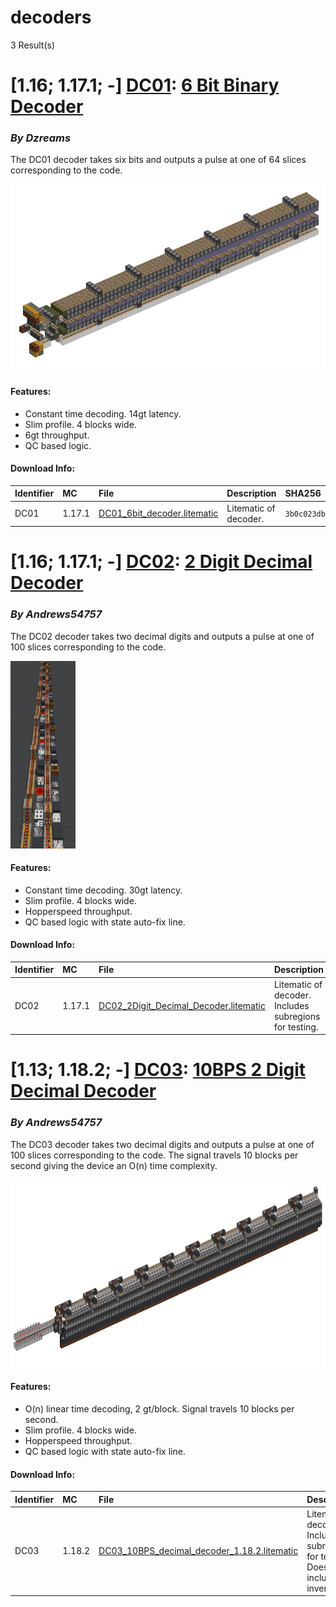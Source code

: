 # decoders
3 Result(s)

# [1.16; 1.17.1; -] [DC01](DC01%206%20Bit%20Binary%20Decoder): [6 Bit Binary Decoder](DC01%206%20Bit%20Binary%20Decoder/DC01_6_Bit_Decoder.pdf)
### *By Dzreams*

The DC01 decoder takes six bits and outputs a pulse at one of 64 slices corresponding to the code.

<img src="DC01%206%20Bit%20Binary%20Decoder/6bit.png?raw=1" height="300px">

#### Features:
- Constant time decoding. 14gt latency.
- Slim profile. 4 blocks wide.
- 6gt throughput.
- QC based logic.

#### Download Info:
|Identifier   | MC       | File                                                                                                 | Description             | SHA256                                                              |
|------------ |:-------- |:---------------------------------------------------------------------------------------------------- |:----------------------- |:--------------------------------------------------------------------|
|DC01         | 1.17.1   | [DC01_6bit_decoder.litematic](DC01%206%20Bit%20Binary%20Decoder/DC01_6bit_decoder.litematic?raw=1)   | Litematic of decoder.   | `3b0c023db197148a1e6337619c0552430ffde2769a97a9f64cab576957c1ea6f`  |



# [1.16; 1.17.1; -] [DC02](DC02%202%20Digit%20Decimal%20Decoder): [2 Digit Decimal Decoder](DC02%202%20Digit%20Decimal%20Decoder/DC02_2_Digit_Decimal_Decoder.pdf)
### *By Andrews54757*

The DC02 decoder takes two decimal digits and outputs a pulse at one of 100 slices corresponding to the code.

<img src="DC02%202%20Digit%20Decimal%20Decoder/decoderfront.png?raw=1" height="300px">

#### Features:
- Constant time decoding. 30gt latency.
- Slim profile. 4 blocks wide.
- Hopperspeed throughput.
- QC based logic with state auto-fix line.

#### Download Info:
|Identifier   | MC       | File                                                                                                                        | Description                                              | SHA256                                                              |
|------------ |:-------- |:--------------------------------------------------------------------------------------------------------------------------- |:-------------------------------------------------------- |:--------------------------------------------------------------------|
|DC02         | 1.17.1   | [DC02_2Digit_Decimal_Decoder.litematic](DC02%202%20Digit%20Decimal%20Decoder/DC02_2Digit_Decimal_Decoder.litematic?raw=1)   | Litematic of decoder. Includes subregions for testing.   | `b23fb063982792213dd6140afa94fdd475455b4b945f9c3e37bc96d0854e5294`  |



# [1.13; 1.18.2; -] [DC03](DC03%2010BPS%202%20Digit%20Decimal%20Decoder): [10BPS 2 Digit Decimal Decoder](DC03%2010BPS%202%20Digit%20Decimal%20Decoder/DC03_10BPS_2_Digit_Decimal_Decoder.pdf)
### *By Andrews54757*

The DC03 decoder takes two decimal digits and outputs a pulse at one of 100 slices corresponding to the code. The signal travels 10 blocks per second giving the device an O(n) time complexity.

<img src="DC03%2010BPS%202%20Digit%20Decimal%20Decoder/bps.png?raw=1" height="300px">

#### Features:
- O(n) linear time decoding, 2 gt/block. Signal travels 10 blocks per second.
- Slim profile. 4 blocks wide.
- Hopperspeed throughput.
- QC based logic with state auto-fix line.

#### Download Info:
|Identifier   | MC       | File                                                                                                                                            | Description                                                                            | SHA256                                                              |
|------------ |:-------- |:----------------------------------------------------------------------------------------------------------------------------------------------- |:-------------------------------------------------------------------------------------- |:--------------------------------------------------------------------|
|DC03         | 1.18.2   | [DC03_10BPS_decimal_decoder_1.18.2.litematic](DC03%2010BPS%202%20Digit%20Decimal%20Decoder/DC03_10BPS_decimal_decoder_1.18.2.litematic?raw=1)   | Litematic of decoder. Includes subregions for testing. Does not include inventories.   | `3978ec7c190a9f50aebe9a07c8d4f5a197cbbee5fb57861b947a78a0d15551eb`  |
